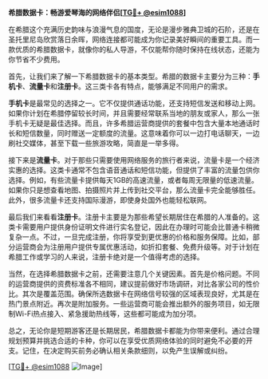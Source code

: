 **希腊数据卡：畅游爱琴海的网络伴侣[[TG💪+ @esim1088](https://t.me/s/esim1088)]**

在希腊这个充满历史韵味与浪漫气息的国度，无论是漫步雅典卫城的石阶，还是在圣托里尼岛欣赏落日余晖，网络连接都可能成为你记录美好瞬间的重要工具。而一款优质的希腊数据卡，就像你的私人导游，不仅能帮你随时保持在线状态，还能为你节省不少费用。

首先，让我们来了解一下希腊数据卡的基本类型。希腊的数据卡主要分为三种：**手机卡**、**流量卡**和**注册卡**。这三类卡各有特点，能够满足不同用户的需求。

**手机卡**是最常见的选择之一。它不仅提供通话功能，还支持短信发送和移动上网。如果你计划在希腊停留较长时间，并且需要经常联系当地的朋友或家人，那么一张手机卡无疑是最佳选择。而且，许多希腊运营商提供的套餐中包含大量本地通话时长和短信数量，同时赠送一定额度的流量。这意味着你可以一边打电话聊天，一边刷社交媒体，甚至下载一些旅游攻略，简直是一举多得。

接下来是**流量卡**。对于那些只需要使用网络服务的旅行者来说，流量卡是一个经济实惠的选择。这类卡通常不包含语音通话和短信功能，但提供了丰富的流量包供你选择。例如，有些流量卡提供每天1GB的高速流量，或者每周无限量的低速流量。如果你只是想查看地图、拍摄照片并上传到社交平台，那么流量卡完全能够胜任。此外，很多流量卡还支持国际漫游，即使身处国外也能轻松联网。

最后我们来看看**注册卡**。注册卡主要是为那些希望长期居住在希腊的人准备的。这类卡需要用户提供身份证明文件进行实名登记，因此在办理时可能会比普通卡稍微复杂一点。不过，一旦完成注册，你将享受到更优惠的价格和服务保障。比如，部分运营商会为注册用户提供专属优惠活动，如折扣套餐、免费升级等。对于计划在希腊工作或学习的人来说，注册卡绝对是一个值得考虑的选择。

当然，在选择希腊数据卡之前，还需要注意几个关键因素。首先是价格问题。不同的运营商提供的资费标准各不相同，建议提前做好市场调研，对比各家公司的性价比。其次是覆盖范围。确保所选数据卡在网络信号较强的区域表现良好，尤其是在热门景点附近。再次是附加服务。一些运营商可能会推出额外的服务项目，如无限制Wi-Fi热点接入、紧急援助热线等，这些都可能成为加分项。

总之，无论你是短期游客还是长期居民，希腊数据卡都能为你带来便利。通过合理规划预算并挑选合适的卡种，你可以在享受优质网络体验的同时避免不必要的开支。记住，在决定购买前务必确认相关条款细则，以免产生误解或纠纷。

[[TG💪+ @esim1088](https://t.me/s/esim1088) ![Image](https://i.postimg.cc/4NQfJmqS/Snipaste-2025-05-13-00-14-12.png)]